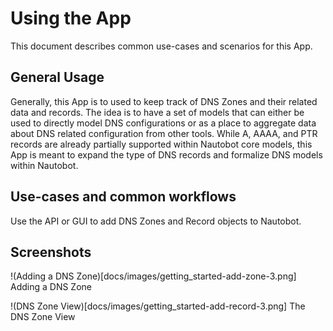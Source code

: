 # Using the App

This document describes common use-cases and scenarios for this App.

## General Usage

Generally, this App is to used to keep track of DNS Zones and their related data and records. The idea is to have a set of models that can either be used to directly model DNS configurations or as a place to aggregate data about DNS related configuration from other tools. While A, AAAA, and PTR records are already partially supported within Nautobot core models, this App is meant to expand the type of DNS records and formalize DNS models within Nautobot. 

## Use-cases and common workflows

Use the API or GUI to add DNS Zones and Record objects to Nautobot.

## Screenshots

!(Adding a DNS Zone)[docs/images/getting_started-add-zone-3.png]
Adding a DNS Zone

!(DNS Zone View)[docs/images/getting_started-add-record-3.png]
The DNS Zone View

